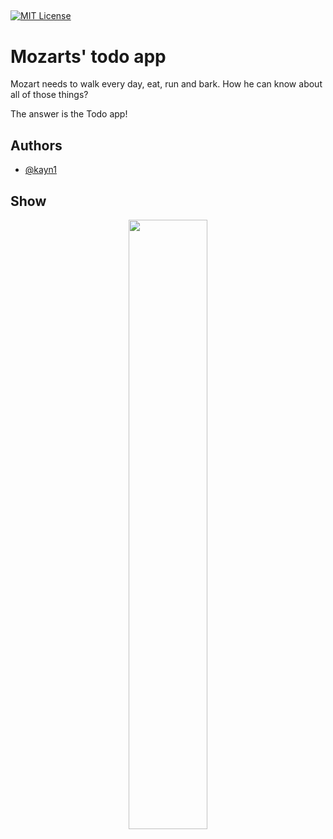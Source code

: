 ## 
[![MIT License](https://img.shields.io/badge/Daniel-supports%20me-pink.svg)](https://choosealicense.com/licenses/mit/)



# Mozarts' todo app

Mozart needs to walk every day, eat, run and bark.
How he can know about all of those things?

The answer is the Todo app!

## Authors

- [@kayn1](https://www.github.com/kayn1)


## Show
<p align="center" width="100%">
    <img width="50%" src="https://i.postimg.cc/Wz1JVWs2/Screenshot-2022-09-01-at-21-29-21.png">
</p>
